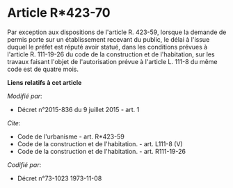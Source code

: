 # Article R*423-70

Par exception aux dispositions de l'article R. 423-59, lorsque la demande de permis porte sur un établissement recevant du
public, le délai à l'issue duquel le préfet est réputé avoir statué, dans les conditions prévues à l'article R. 111-19-26 du
code de la construction et de l'habitation, sur les travaux faisant l'objet de l'autorisation prévue à l'article L. 111-8 du
même code est de quatre mois.

**Liens relatifs à cet article**

_Modifié par_:

  - Décret n°2015-836 du 9 juillet 2015 - art. 1

_Cite_:

  - Code de l'urbanisme - art. R*423-59
  - Code de la construction et de l'habitation. - art. L111-8 (V)
  - Code de la construction et de l'habitation. - art. R111-19-26

_Codifié par_:

  - Décret n°73-1023 1973-11-08
